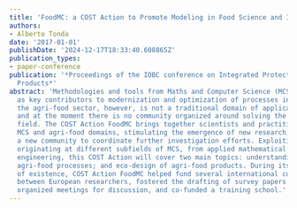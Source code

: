```yaml
---
title: 'FoodMC: a COST Action to Promote Modeling in Food Science and Industry'
authors:
- Alberto Tonda
date: '2017-01-01'
publishDate: '2024-12-17T18:33:40.608865Z'
publication_types:
- paper-conference
publication: '*Proceedings of the IOBC conference on Integrated Protection of Stored
  Products*'
abstract: 'Methodologies and tools from Maths and Computer Science (MCS) are emerging
  as key contributors to modernization and optimization of processes in various disciplines:
  the agri-food sector, however, is not a traditional domain of application for MCS,
  and at the moment there is no community organized around solving the issues of this
  field. The COST Action FoodMC brings together scientists and practitioners from
  MCS and agri-food domains, stimulating the emergence of new research, and structuring
  a new community to coordinate further investigation efforts. Exploiting approaches
  originating at different subfields of MCS, from applied mathematical models to knowledge
  engineering, this COST Action will cover two main topics: understanding and controlling
  agri-food processes; and eco-design of agri-food products. During its first year
  of existence, COST Action FoodMC helped fund several international collaborations
  between European researchers, fostered the drafting of survey papers on food modelling,
  organized meetings for discussion, and co-funded a training school.'
---
```


